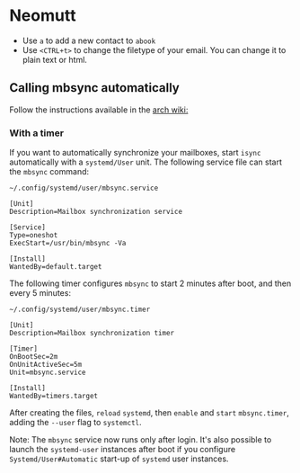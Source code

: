 # Neomutt

- Use `a` to add a new contact to `abook`
- Use `<CTRL+t>` to change the filetype of your email. You can change it to plain text or html.

## Calling mbsync automatically

Follow the instructions available in the [arch
wiki:](https://wiki.archlinux.org/title/Isync)

### With a timer

If you want to automatically synchronize your mailboxes, start `isync`
automatically with a `systemd/User` unit. The following service file can start
the `mbsync` command:

`~/.config/systemd/user/mbsync.service`

```systemd
[Unit]
Description=Mailbox synchronization service

[Service]
Type=oneshot
ExecStart=/usr/bin/mbsync -Va

[Install]
WantedBy=default.target
```

The following timer configures `mbsync` to start 2 minutes after boot, and then
every 5 minutes:

`~/.config/systemd/user/mbsync.timer`

```systemd
[Unit]
Description=Mailbox synchronization timer

[Timer]
OnBootSec=2m
OnUnitActiveSec=5m
Unit=mbsync.service

[Install]
WantedBy=timers.target
```

After creating the files, `reload` `systemd`, then `enable` and `start`
`mbsync.timer`, adding the `--user` flag to `systemctl`.

Note: The `mbsync` service now runs only after login. It's also possible to
launch the `systemd-user` instances after boot if you configure
`Systemd/User#Automatic` start-up of `systemd` user instances.
